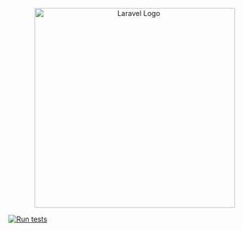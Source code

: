 <p align="center"><a href="https://laravel.com" target="_blank"><img src="https://raw.githubusercontent.com/laravel/art/master/logo-lockup/5%20SVG/2%20CMYK/1%20Full%20Color/laravel-logolockup-cmyk-red.svg" width="400" alt="Laravel Logo"></a></p>

[![Run tests](https://github.com/nicolasAguilar180193/tdd_laravel_api/actions/workflows/test.yml/badge.svg)](https://github.com/nicolasAguilar180193/tdd_laravel_api/actions/workflows/test.yml)